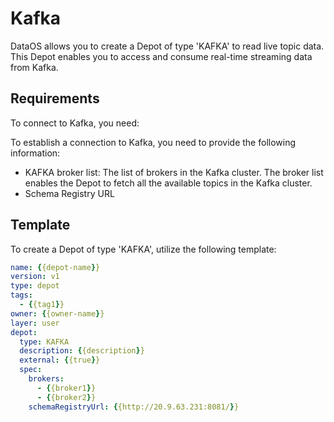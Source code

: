 # Kafka

DataOS allows you to create a Depot of type 'KAFKA' to read live topic data. This Depot enables you to access and consume real-time streaming data from Kafka.

## Requirements

To connect to Kafka, you need:

To establish a connection to Kafka, you need to provide the following information:

- KAFKA broker list: The list of brokers in the Kafka cluster. The broker list enables the Depot to fetch all the available topics in the Kafka cluster.
- Schema Registry URL

## Template

To create a Depot of type 'KAFKA', utilize the following template:

```yaml
name: {{depot-name}}
version: v1
type: depot
tags:
  - {{tag1}}
owner: {{owner-name}}
layer: user
depot:
  type: KAFKA                     
  description: {{description}}
  external: {{true}}
  spec:                           
    brokers:
      - {{broker1}}
      - {{broker2}}
    schemaRegistryUrl: {{http://20.9.63.231:8081/}}
```

